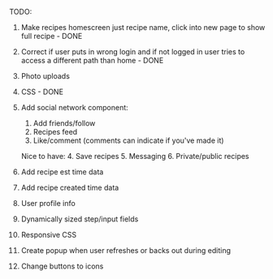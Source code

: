 TODO:

1. Make recipes homescreen just recipe name, click into new page to show full recipe - DONE
2. Correct if user puts in wrong login and if not logged in user tries to access a different path than home - DONE
3. Photo uploads
4. CSS - DONE
5. Add social network component:
	1. Add friends/follow
	2. Recipes feed
	3. Like/comment (comments can indicate if you've made it)

	Nice to have:
	4. Save recipes
	5. Messaging
	6. Private/public recipes
6. Add recipe est time data
7. Add recipe created time data
8. User profile info
9. Dynamically sized step/input fields
10. Responsive CSS
11. Create popup when user refreshes or backs out during editing
12. Change buttons to icons